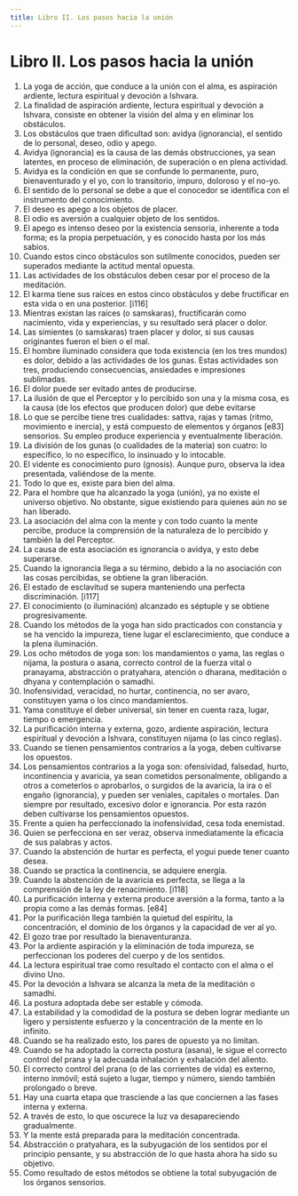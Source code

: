 ```yaml
---
title: Libro II. Los pasos hacia la unión 
---
```


# Libro II. Los pasos hacia la unión 

1. La yoga de acción, que conduce a la unión con el alma, es aspiración ardiente, lectura espiritual y devoción a Ishvara. <af book="2" af="1"/>
2. La finalidad de aspiración ardiente, lectura espiritual y devoción a Ishvara, consiste en obtener la visión del alma y en eliminar los obstáculos. <af book="2" af="2"/>
3. Los obstáculos que traen dificultad son: avidya (ignorancia), el sentido de lo personal, deseo, odio y apego. <af book="2" af="3"/>
4. Avidya (ignorancia) es la causa de las demás obstrucciones, ya sean latentes, en proceso de eliminación, de superación o en plena actividad. <af book="2" af="4"/>
5. Avidya es la condición en que se confunde lo permanente, puro, bienaventurado y el yo, con lo transitorio, impuro, doloroso y el no-yo. <af book="2" af="5"/>
6. El sentido de lo personal se debe a que el conocedor se identifica con el instrumento del conocimiento. <af book="2" af="6"/>
7. El deseo es apego a los objetos de placer. <af book="2" af="7"/>
8. El odio es aversión a cualquier objeto de los sentidos. <af book="2" af="8"/>
9. El apego es intenso deseo por la existencia sensoria, inherente a toda forma; es la propia perpetuación, y es conocido hasta por los más sabios. <af book="2" af="9"/>
10. Cuando estos cinco obstáculos son sutilmente conocidos, pueden ser superados mediante la actitud mental opuesta. <af book="2" af="10"/>
11. Las actividades de los obstáculos deben cesar por el proceso de la meditación. <af book="2" af="11"/>
12. El karma tiene sus raíces en estos cinco obstáculos y debe fructificar en esta vida o en una posterior. [i116] <af book="2" af="12"/>
13. Mientras existan las raíces (o samskaras), fructificarán como nacimiento, vida y experiencias, y su resultado será placer o dolor. <af book="2" af="13"/>
14. Las simientes (o samskaras) traen placer y dolor, si sus causas originantes fueron el bien o el mal. <af book="2" af="14"/>
15. El hombre iluminado considera que toda existencia (en los tres mundos) es dolor, debido a las actividades de los gunas. Estas actividades son tres, produciendo consecuencias, ansiedades e impresiones sublimadas. <af book="2" af="15"/>
16. El dolor puede ser evitado antes de producirse. <af book="2" af="16"/>
17. La ilusión de que el Perceptor y lo percibido son una y la misma cosa, es la causa (de los efectos que producen dolor) que debe evitarse <af book="2" af="17"/>
18. Lo que se percibe tiene tres cualidades: sattva, rajas y tamas (ritmo, movimiento e inercia), y está compuesto de elementos y órganos [e83] sensorios. Su empleo produce experiencia y eventualmente liberación. <af book="2" af="18"/>
19. La división de los gunas (o cualidades de la materia) son cuatro: lo específico, lo no específico, lo insinuado y lo intocable. <af book="2" af="19"/>
20. El vidente es conocimiento puro (gnosis). Aunque puro, observa la idea presentada, valiéndose de la mente. <af book="2" af="2"/>
21. Todo lo que es, existe para bien del alma. <af book="2" af="21"/>
22. Para el hombre que ha alcanzado la yoga (unión), ya no existe el universo objetivo. No obstante, sigue existiendo para quienes aún no se han liberado. <af book="2" af="22"/>
23. La asociación del alma con la mente y con todo cuanto la mente percibe, produce la comprensión de la naturaleza de lo percibido y también la del Perceptor. <af book="2" af="23"/>
24. La causa de esta asociación es ignorancia o avidya, y esto debe superarse. <af book="2" af="24"/>
25. Cuando la ignorancia llega a su término, debido a la no asociación con las cosas percibidas, se obtiene la gran liberación. <af book="2" af="25"/>
26. El estado de esclavitud se supera manteniendo una perfecta discriminación. [i117] <af book="2" af="26"/>
27. El conocimiento (o iluminación) alcanzado es séptuple y se obtiene progresivamente. <af book="2" af="27"/>
28. Cuando los métodos de la yoga han sido practicados con constancia y se ha vencido la impureza, tiene lugar el esclarecimiento, que conduce a la plena iluminación. <af book="2" af="28"/>
29. Los ocho métodos de yoga son: los mandamientos o yama, las reglas o nijama, la postura o asana, correcto control de la fuerza vital o pranayama, abstracción o pratyahara, atención o dharana, meditación o dhyana y contemplación o samadhi. <af book="2" af="29"/>
30. Inofensividad, veracidad, no hurtar, continencia, no ser avaro, constituyen yama o los cinco mandamientos. <af book="2" af="30"/>
31. Yama constituye el deber universal, sin tener en cuenta raza, lugar, tiempo o emergencia. <af book="2" af="31"/>
32. La purificación interna y externa, gozo, ardiente aspiración, lectura espiritual y devoción a Ishvara, constituyen nijama (o las cinco reglas). <af book="2" af="32"/>
33. Cuando se tienen pensamientos contrarios a la yoga, deben cultivarse los opuestos. <af book="2" af="33"/>
34. Los pensamientos contrarios a la yoga son: ofensividad, falsedad, hurto, incontinencia y avaricia, ya sean cometidos personalmente, obligando a otros a cometerlos o aprobarlos, o surgidos de la avaricia, la ira o el engaño (ignorancia), y pueden ser veniales, capitales o mortales. Dan siempre por resultado, excesivo dolor e ignorancia. Por esta razón deben cultivarse los pensamientos opuestos. <af book="2" af="34"/>
35. Frente a quien ha perfeccionado la inofensividad, cesa toda enemistad.
36. Quien se perfecciona en ser veraz, observa inmediatamente la eficacia de sus palabras y actos.
37. Cuando la abstención de hurtar es perfecta, el yogui puede tener cuanto desea.
38. Cuando se practica la continencia, se adquiere energía.
39. Cuando la abstención de la avaricia es perfecta, se llega a la comprensión de la ley de renacimiento. [i118]
40. La purificación interna y externa produce aversión a la forma, tanto a la propia como a las demás formas. [e84]
41. Por la purificación llega también la quietud del espíritu, la concentración, el dominio de los órganos y la capacidad de ver al yo.
42. El gozo trae por resultado la bienaventuranza.
43. Por la ardiente aspiración y la eliminación de toda impureza, se perfeccionan los poderes del cuerpo y de los sentidos.
44. La lectura espiritual trae como resultado el contacto con el alma o el divino Uno.
45. Por la devoción a Ishvara se alcanza la meta de la meditación o samadhi.
46. La postura adoptada debe ser estable y cómoda.
47. La estabilidad y la comodidad de la postura se deben lograr mediante un ligero y persistente esfuerzo y la concentración de la mente en lo infinito.
48. Cuando se ha realizado esto, los pares de opuesto ya no limitan.
49. Cuando se ha adoptado la correcta postura (asana), le sigue el correcto control del prana y la adecuada inhalación y exhalación del aliento.
50. El correcto control del prana (o de las corrientes de vida) es externo, interno  inmóvil; está sujeto a lugar, tiempo y número, siendo también prolongado o breve.
51. Hay una cuarta etapa que trasciende a las que conciernen a las fases interna y externa.
52. A través de esto, lo que oscurece la luz va desapareciendo gradualmente.
53. Y la mente está preparada para la meditación concentrada.
54. Abstracción o pratyahara, es la subyugación de los sentidos por el principio pensante, y su abstracción de lo que hasta ahora ha sido su objetivo.
55. Como resultado de estos métodos se obtiene la total subyugación de los órganos sensorios.
